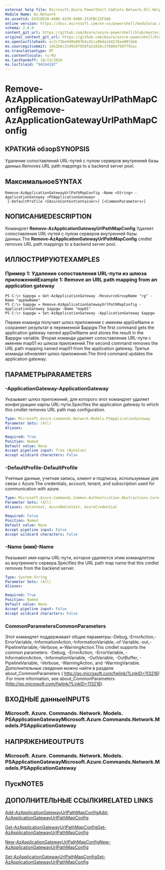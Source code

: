 ```yaml
---
external help file: Microsoft.Azure.PowerShell.Cmdlets.Network.dll-Help.xml
Module Name: Az.Network
ms.assetid: E43C8D2A-A6B5-4259-94B9-353FBC15F5A8
online version: https://docs.microsoft.com/en-us/powershell/module/az.network/remove-azapplicationgatewayurlpathmapconfig
schema: 2.0.0
content_git_url: https://github.com/Azure/azure-powershell/blob/master/src/Network/Network/help/Remove-AzApplicationGatewayUrlPathMapConfig.md
original_content_git_url: https://github.com/Azure/azure-powershell/blob/master/src/Network/Network/help/Remove-AzApplicationGatewayUrlPathMapConfig.md
ms.openlocfilehash: ec2c73be940e887b4cd1ca96da1442f8ae007ab6
ms.sourcegitcommit: 1de2b6c3c99197958fa2101bc37680e7507f91ac
ms.translationtype: MT
ms.contentlocale: ru-RU
ms.lasthandoff: 10/13/2020
ms.locfileid: "94244107"
---
```

# <span data-ttu-id="1f8f6-101">Remove-AzApplicationGatewayUrlPathMapConfig</span><span class="sxs-lookup"><span data-stu-id="1f8f6-101">Remove-AzApplicationGatewayUrlPathMapConfig</span></span>

## <span data-ttu-id="1f8f6-102">КРАТКИй обзор</span><span class="sxs-lookup"><span data-stu-id="1f8f6-102">SYNOPSIS</span></span>
<span data-ttu-id="1f8f6-103">Удаление сопоставлений URL-путей с пулом серверов внутренней базы данных.</span><span class="sxs-lookup"><span data-stu-id="1f8f6-103">Removes URL path mappings to a backend server pool.</span></span>

## <span data-ttu-id="1f8f6-104">Максимальное</span><span class="sxs-lookup"><span data-stu-id="1f8f6-104">SYNTAX</span></span>

```
Remove-AzApplicationGatewayUrlPathMapConfig -Name <String> -ApplicationGateway <PSApplicationGateway>
 [-DefaultProfile <IAzureContextContainer>] [<CommonParameters>]
```

## <span data-ttu-id="1f8f6-105">NОПИСАНИЕ</span><span class="sxs-lookup"><span data-stu-id="1f8f6-105">DESCRIPTION</span></span>
<span data-ttu-id="1f8f6-106">Командлет **Remove-AzApplicationGatewayUrlPathMapConfig** Удаляет сопоставления URL-путей с пулом серверов внутренней базы данных.</span><span class="sxs-lookup"><span data-stu-id="1f8f6-106">The **Remove-AzApplicationGatewayUrlPathMapConfig** cmdlet removes URL path mappings to a backend server pool.</span></span>

## <span data-ttu-id="1f8f6-107">ИЛЛЮСТРИРУЮТ</span><span class="sxs-lookup"><span data-stu-id="1f8f6-107">EXAMPLES</span></span>

### <span data-ttu-id="1f8f6-108">Пример 1: Удаление сопоставления URL-пути из шлюза приложений</span><span class="sxs-lookup"><span data-stu-id="1f8f6-108">Example 1: Remove an URL path mapping from an application gateway</span></span>
```
PS C:\> $appgw = Get-AzApplicationGateway -ResourceGroupName "rg" -Name "appGwName"
PS C:\> $appgw = Remove-AzApplicationGatewayUrlPathMapConfig -ApplicationGateway $appgw -Name "map01"
PS C:\> $appgw = Set-AzApplicationGateway -ApplicationGateway $appgw
```

<span data-ttu-id="1f8f6-109">Первая команда получает шлюз приложения с именем appGwName и сохраняет результат в переменной $appgw.</span><span class="sxs-lookup"><span data-stu-id="1f8f6-109">The first command gets the application gateway named appGwName and stores the result in the $appgw variable.</span></span>
<span data-ttu-id="1f8f6-110">Вторая команда удаляет сопоставление URL-пути с именем map01 из шлюза приложений.</span><span class="sxs-lookup"><span data-stu-id="1f8f6-110">The second command removes the URL path mapping named map01 from the application gateway.</span></span>
<span data-ttu-id="1f8f6-111">Третья команда обновляет шлюз приложения.</span><span class="sxs-lookup"><span data-stu-id="1f8f6-111">The third command updates the application gateway.</span></span>

## <span data-ttu-id="1f8f6-112">ПАРАМЕТРЫ</span><span class="sxs-lookup"><span data-stu-id="1f8f6-112">PARAMETERS</span></span>

### <span data-ttu-id="1f8f6-113">-ApplicationGateway</span><span class="sxs-lookup"><span data-stu-id="1f8f6-113">-ApplicationGateway</span></span>
<span data-ttu-id="1f8f6-114">Указывает шлюз приложений, для которого этот командлет удаляет конфигурацию карты URL-пути.</span><span class="sxs-lookup"><span data-stu-id="1f8f6-114">Specifies the application gateway to which this cmdlet removes URL path map configuration.</span></span>

```yaml
Type: Microsoft.Azure.Commands.Network.Models.PSApplicationGateway
Parameter Sets: (All)
Aliases:

Required: True
Position: Named
Default value: None
Accept pipeline input: True (ByValue)
Accept wildcard characters: False
```

### <span data-ttu-id="1f8f6-115">-DefaultProfile</span><span class="sxs-lookup"><span data-stu-id="1f8f6-115">-DefaultProfile</span></span>
<span data-ttu-id="1f8f6-116">Учетные данные, учетная запись, клиент и подписка, используемые для связи с Azure.</span><span class="sxs-lookup"><span data-stu-id="1f8f6-116">The credentials, account, tenant, and subscription used for communication with azure.</span></span>

```yaml
Type: Microsoft.Azure.Commands.Common.Authentication.Abstractions.Core.IAzureContextContainer
Parameter Sets: (All)
Aliases: AzContext, AzureRmContext, AzureCredential

Required: False
Position: Named
Default value: None
Accept pipeline input: False
Accept wildcard characters: False
```

### <span data-ttu-id="1f8f6-117">-Name (имя)</span><span class="sxs-lookup"><span data-stu-id="1f8f6-117">-Name</span></span>
<span data-ttu-id="1f8f6-118">Указывает имя карты URL-пути, которое удаляется этим командлетом из внутреннего сервера.</span><span class="sxs-lookup"><span data-stu-id="1f8f6-118">Specifies the URL path map name that this cmdlet removes from the backend server.</span></span>

```yaml
Type: System.String
Parameter Sets: (All)
Aliases:

Required: True
Position: Named
Default value: None
Accept pipeline input: False
Accept wildcard characters: False
```

### <span data-ttu-id="1f8f6-119">CommonParameters</span><span class="sxs-lookup"><span data-stu-id="1f8f6-119">CommonParameters</span></span>
<span data-ttu-id="1f8f6-120">Этот командлет поддерживает общие параметры:-Debug,-ErrorAction,-ErrorVariable,-InformationAction,-InformationVariable,-of Variable,-out,-PipelineVariable,-Verbose, и-WarningAction.</span><span class="sxs-lookup"><span data-stu-id="1f8f6-120">This cmdlet supports the common parameters: -Debug, -ErrorAction, -ErrorVariable, -InformationAction, -InformationVariable, -OutVariable, -OutBuffer, -PipelineVariable, -Verbose, -WarningAction, and -WarningVariable.</span></span> <span data-ttu-id="1f8f6-121">Дополнительные сведения можно найти в разделе about_CommonParameters ( http://go.microsoft.com/fwlink/?LinkID=113216) .</span><span class="sxs-lookup"><span data-stu-id="1f8f6-121">For more information, see about_CommonParameters (http://go.microsoft.com/fwlink/?LinkID=113216).</span></span>

## <span data-ttu-id="1f8f6-122">ВХОДНЫЕ данные</span><span class="sxs-lookup"><span data-stu-id="1f8f6-122">INPUTS</span></span>

### <span data-ttu-id="1f8f6-123">Microsoft. Azure. Commands. Network. Models. PSApplicationGateway</span><span class="sxs-lookup"><span data-stu-id="1f8f6-123">Microsoft.Azure.Commands.Network.Models.PSApplicationGateway</span></span>

## <span data-ttu-id="1f8f6-124">НАПРЯЖЕНИЕ</span><span class="sxs-lookup"><span data-stu-id="1f8f6-124">OUTPUTS</span></span>

### <span data-ttu-id="1f8f6-125">Microsoft. Azure. Commands. Network. Models. PSApplicationGateway</span><span class="sxs-lookup"><span data-stu-id="1f8f6-125">Microsoft.Azure.Commands.Network.Models.PSApplicationGateway</span></span>

## <span data-ttu-id="1f8f6-126">Пуск</span><span class="sxs-lookup"><span data-stu-id="1f8f6-126">NOTES</span></span>

## <span data-ttu-id="1f8f6-127">ДОПОЛНИТЕЛЬНЫЕ ССЫЛКИ</span><span class="sxs-lookup"><span data-stu-id="1f8f6-127">RELATED LINKS</span></span>

[<span data-ttu-id="1f8f6-128">Add-AzApplicationGatewayUrlPathMapConfig</span><span class="sxs-lookup"><span data-stu-id="1f8f6-128">Add-AzApplicationGatewayUrlPathMapConfig</span></span>](./Add-AzApplicationGatewayUrlPathMapConfig.md)

[<span data-ttu-id="1f8f6-129">Get-AzApplicationGatewayUrlPathMapConfig</span><span class="sxs-lookup"><span data-stu-id="1f8f6-129">Get-AzApplicationGatewayUrlPathMapConfig</span></span>](./Get-AzApplicationGatewayUrlPathMapConfig.md)

[<span data-ttu-id="1f8f6-130">New-AzApplicationGatewayUrlPathMapConfig</span><span class="sxs-lookup"><span data-stu-id="1f8f6-130">New-AzApplicationGatewayUrlPathMapConfig</span></span>](./New-AzApplicationGatewayUrlPathMapConfig.md)

[<span data-ttu-id="1f8f6-131">Set-AzApplicationGatewayUrlPathMapConfig</span><span class="sxs-lookup"><span data-stu-id="1f8f6-131">Set-AzApplicationGatewayUrlPathMapConfig</span></span>](./Set-AzApplicationGatewayUrlPathMapConfig.md)


